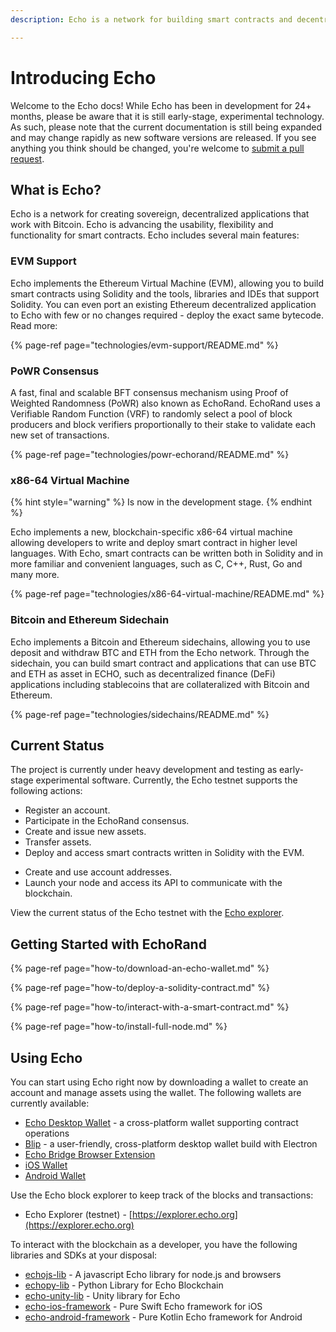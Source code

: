 ```yaml
---
description: Echo is a network for building smart contracts and decentralized applications that work with Bitcoin and Ethereum.

---
```


# Introducing Echo

Welcome to the Echo docs! While Echo has been in development for 24+ months, please be aware that it is still early-stage, experimental technology. As such, please note that the current documentation is still being expanded and may change rapidly as new software versions are released. If you see anything you think should be changed, you're welcome to [submit a pull request](https://github.com/echoprotocol/echowiki).

## What is Echo?

Echo is a network for creating sovereign, decentralized applications that work with Bitcoin. Echo is advancing the usability, flexibility and functionality for smart contracts. Echo includes several main features:

### EVM Support

Echo implements the Ethereum Virtual Machine (EVM), allowing you to build smart contracts using Solidity and the tools, libraries and IDEs that support Solidity. You can even port an existing Ethereum decentralized application to Echo with few or no changes required - deploy the exact same bytecode. Read more:

{% page-ref page="technologies/evm-support/README.md" %}

### PoWR Consensus

A fast, final and scalable BFT consensus mechanism using Proof of Weighted Randomness (PoWR) also known as EchoRand. EchoRand uses a Verifiable Random Function (VRF) to randomly select a pool of block producers and block verifiers proportionally to their stake to validate each new set of transactions.

{% page-ref page="technologies/powr-echorand/README.md" %}

### x86-64 Virtual Machine

{% hint style="warning" %}
Is now in the development stage.
{% endhint %}

Echo implements a new, blockchain-specific x86-64 virtual machine allowing developers to write and deploy smart contract in higher level languages. With Echo, smart contracts can be written both in Solidity and in more familiar and convenient languages, such as C, C++, Rust, Go and many more.

{% page-ref page="technologies/x86-64-virtual-machine/README.md" %}

### Bitcoin and Ethereum Sidechain

Echo implements a Bitcoin and Ethereum sidechains, allowing you to use deposit and withdraw BTC and ETH from the Echo network. Through the sidechain, you can build smart contract and applications that can use BTC and ETH as asset in ECHO, such as decentralized finance (DeFi) applications including stablecoins that are collateralized with Bitcoin and Ethereum.

{% page-ref page="technologies/sidechains/README.md" %}

## Current Status

The project is currently under heavy development and testing as early-stage experimental software. Currently, the Echo testnet supports the following actions:

* Register an account.
* Participate in the EchoRand consensus.
* Create and issue new assets.
* Transfer assets.
* Deploy and access smart contracts written in Solidity with the EVM.
<!--- * Deploy and access smart contracts written in С++ via x86-64 VM. --->
* Create and use account addresses.
* Launch your node and access its API to communicate with the blockchain.

View the current status of the Echo testnet with the [Echo explorer](https://explorer.echo.org).

## Getting Started with EchoRand

{% page-ref page="how-to/download-an-echo-wallet.md" %}

{% page-ref page="how-to/deploy-a-solidity-contract.md" %}

{% page-ref page="how-to/interact-with-a-smart-contract.md" %}

{% page-ref page="how-to/install-full-node.md" %}

## Using Echo

You can start using Echo right now by downloading a wallet to create an account and manage assets using the wallet. The following wallets are currently available:

* [Echo Desktop Wallet](https://github.com/echoprotocol/echo-wallet) - a cross-platform wallet supporting contract operations
* [Blip](https://github.com/echoprotocol/blip-wallet) - a user-friendly, cross-platform desktop wallet build with Electron
* [Echo Bridge Browser Extension](https://chrome.google.com/webstore/detail/echo-bridge/ginklfodpcgldnicehmlpehfmgjhbdcl)
* [iOS Wallet](https://itunes.apple.com/us/app/echo-wallet/id1447877175?mt=8)
* [Android Wallet](https://play.google.com/store/apps/details?id=org.echo.wallet&hl=en)

Use the Echo block explorer to keep track of the blocks and transactions:

* Echo Explorer \(testnet\) - [https://explorer.echo.org](https://explorer.echo.org)

To interact with the blockchain as a developer, you have the following libraries and SDKs at your disposal:

* [echojs-lib](https://github.com/echoprotocol/echojs-lib) - A javascript Echo library for node.js and browsers
* [echopy-lib](https://github.com/echoprotocol/echopy-lib) - Python Library for Echo Blockchain
* [echo-unity-lib](https://github.com/echoprotocol/echo-unity-lib) - Unity library for Echo
* [echo-ios-framework](https://github.com/echoprotocol/echo-ios-framework) - Pure Swift Echo framework for iOS
* [echo-android-framework](https://github.com/echoprotocol/echo-android-framework) - Pure Kotlin Echo framework for Android
